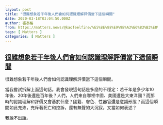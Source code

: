```yaml
---
layout: post
title: "很難想象若干年後人們會如何認識理解評價當下這個瞬間"
date: 2020-03-18T03:04:50.000Z
author: 張泰格
from: https://matters.news/@kaofeelfine/%E5%BE%88%E9%9B%A3%E6%83%B3%E8%B1%A1%E8%8B%A5%E5%B9%B2%E5%B9%B4%E5%BE%8C%E4%BA%BA%E5%80%91%E6%9C%83%E5%A6%82%E4%BD%95%E8%AA%8D%E8%AD%98%E7%90%86%E8%A7%A3%E8%A9%95%E5%83%B9%E7%95%B6%E4%B8%8B%E9%80%99%E5%80%8B%E7%9E%AC%E9%96%93-bafyreia5zbllx4p7cc3rzx2wf3kvdrwsolzyxwrw5jjqbz44big5ncees4
tags: [ Matters ]
categories: [ Matters ]
---
```

<!--1584500690000-->
[很難想象若干年後人們會如何認識理解評價當下這個瞬間](https://matters.news/@kaofeelfine/%E5%BE%88%E9%9B%A3%E6%83%B3%E8%B1%A1%E8%8B%A5%E5%B9%B2%E5%B9%B4%E5%BE%8C%E4%BA%BA%E5%80%91%E6%9C%83%E5%A6%82%E4%BD%95%E8%AA%8D%E8%AD%98%E7%90%86%E8%A7%A3%E8%A9%95%E5%83%B9%E7%95%B6%E4%B8%8B%E9%80%99%E5%80%8B%E7%9E%AC%E9%96%93-bafyreia5zbllx4p7cc3rzx2wf3kvdrwsolzyxwrw5jjqbz44big5ncees4)
------

<div>
<p>很難想象若干年後人們會如何認識理解評價當下這個瞬間。</p><p>當我嘗試拆解上面這句話，我會發現這句話是多麼的不穩定：若干年是多少年10年後、20年後還是百年後？人們，人們來自哪裡中國、美國還是大東洋國？而那時的認識理解和評價又會基於什麼？國籍、膚色、性器官還是意識形態？而這個瞬間如此充沛，充斥著死亡和控訴，還有無聲的大沉寂，又當如何表述？</p><p>我說不出話。</p>
</div>
